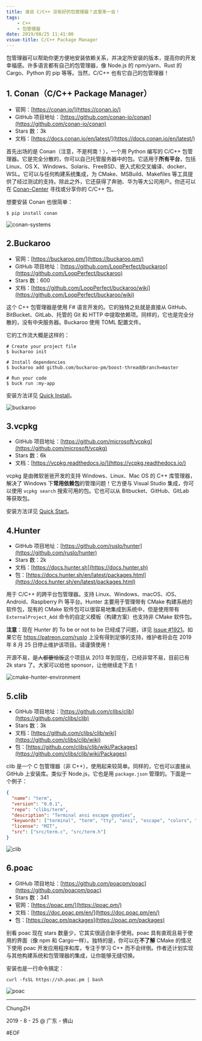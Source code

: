 ```yaml
---
title: 谁说 C/C++ 没有好的包管理器？这里来一沓！
tags: 
    - C++
    - 包管理器
date: 2019/08/25 11:41:00
vssue-title: C/C++ Package Manager
---
```


包管理器可以帮助你更方便地安装依赖关系，并决定所安装的版本，提高你的开发幸福感。许多语言都有自己的包管理器，像 Node.js 的 npm/yarn、Rust 的 Cargo、Python 的 pip 等等。当然，C/C++ 也有它自己的包管理器！

## 1. Conan（C/C++ Package Manager）

- 官网：[https://conan.io/](https://conan.io/)
- GitHub 项目地址：[https://github.com/conan-io/conan](https://github.com/conan-io/conan)
- Stars 数：3k
- 文档：[https://docs.conan.io/en/latest/](https://docs.conan.io/en/latest/)

首先出场的是 Conan（注意，不是柯南！），一个用 Python 编写的 C/C++ 包管理器。它是完全分散的，你可以自己托管服务器中的包。它适用于**所有平台**，包括 Linux、OS X、Windows、Solaris、FreeBSD、嵌入式和交叉编译、docker、WSL。它可以与任何构建系统集成，为 CMake、MSBuild、Makefiles 等工具提供了经过测试的支持。除此之外，它还获得了奔驰、华为等大公司用户。你还可以在 [Conan-Center](https://bintray.com/conan/conan-center) 寻找或分享你的 C/C++ 包。

想要安装 Conan 也很简单：

```shell
$ pip install conan
```

![conan-systems](https://czh-img.oss-cn-shenzhen.aliyuncs.com/blog/code/c-cpp-package-manager/conan-systems.png)

## 2.Buckaroo

- 官网：[https://buckaroo.pm/](https://buckaroo.pm/)
- GitHub 项目地址：[https://github.com/LoopPerfect/buckaroo](https://github.com/LoopPerfect/buckaroo)
- Stars 数：600
- 文档：[https://github.com/LoopPerfect/buckaroo/wiki](https://github.com/LoopPerfect/buckaroo/wiki)

这个 C++ 包管理器是使用 F# 语言开发的。它的独特之处就是直接从 GitHub、BitBucket、GitLab、托管的 Git 和 HTTP 中提取依赖项。同样的，它也是完全分散的，没有中央服务器。Buckaroo 使用 TOML 配置文件。

它的工作流大概是这样的：

```shell
# Create your project file
$ buckaroo init

# Install dependencies
$ buckaroo add github.com/buckaroo-pm/boost-thread@branch=master

# Run your code
$ buck run :my-app
```

安装方法详见 [Quick Install](https://github.com/LoopPerfect/buckaroo#quick-install)。

![buckaroo](https://czh-img.oss-cn-shenzhen.aliyuncs.com/blog/code/c-cpp-package-manager/how-buckaroo-works.png)

## 3.vcpkg

- GitHub 项目地址：[https://github.com/microsoft/vcpkg](https://github.com/microsoft/vcpkg)
- Stars 数：6k
- 文档：[https://vcpkg.readthedocs.io/](https://vcpkg.readthedocs.io/)

vcpkg 是由微软爸爸开发的支持 Windows、Linux、Mac OS 的 C++ 库管理器，解决了 Windows 下**常用依赖包**的管理问题！它方便与 Visual Studio 集成，你可以使用 `vcpkg search` 搜索可用的包。它也可以从 Bitbucket、GitHub、GitLab 等获取包。

安装方法详见 [Quick Start](https://github.com/microsoft/vcpkg#quick-start)。

## 4.Hunter

- GitHub 项目地址：[https://github.com/ruslo/hunter](https://github.com/ruslo/hunter)
- Stars 数：2k
- 文档：[https://docs.hunter.sh](https://docs.hunter.sh)
- 包：[https://docs.hunter.sh/en/latest/packages.html](https://docs.hunter.sh/en/latest/packages.html)

用于 C/C++ 的跨平台包管理器。支持 Linux、Windows、macOS、iOS、Android、Raspberry Pi 等平台。Hunter 主要用于管理带有 CMake 构建系统的软件包，现有的 CMake 软件包可以很容易地集成到系统中，但是使用带有 `ExternalProject_Add` 命令的自定义模板（构建方案）也支持非 CMake 软件包。

**注意**：现在 Hunter 的 To be or not to be 已经成了问题，详见 [Issue #1921](https://github.com/ruslo/hunter/issues/1921)。如果它在 https://patreon.com/ruslo 上没有得到足够的支持，维护者将会在 2019 年 8 月 25 日停止维护该项目。请谨慎使用！

开源不易，~~是人都要恰饭~~这个项目从 2013 年到现在，已经非常不易，目前已有 2k stars 了。大家可以给他 sponsor，让他继续走下去！

![cmake-hunter-environment](https://czh-img.oss-cn-shenzhen.aliyuncs.com/blog/code/c-cpp-package-manager/cmake-hunter-environment.png)

## 5.clib

- GitHub 项目地址：[https://github.com/clibs/clib](https://github.com/clibs/clib)
- Stars 数：3k
- 文档：[https://github.com/clibs/clib/wiki](https://github.com/clibs/clib/wiki)
- 包：[https://github.com/clibs/clib/wiki/Packages](https://github.com/clibs/clib/wiki/Packages)

clib 是一个 C 包管理器（非 C++），使用起来较简单。同样的，它也可以直接从 GitHub 上安装库。类似于 Node.js，它也是用 `package.json` 管理的。下面是一个例子：

```json
{
  "name": "term",
  "version": "0.0.1",
  "repo": "clibs/term",
  "description": "Terminal ansi escape goodies",
  "keywords": ["terminal", "term", "tty", "ansi", "escape", "colors", "console"],
  "license": "MIT",
  "src": ["src/term.c", "src/term.h"]
}
```

![clib](https://czh-img.oss-cn-shenzhen.aliyuncs.com/blog/code/c-cpp-package-manager/clib.png)

## 6.poac

- GitHub 项目地址：[https://github.com/poacpm/poac](https://github.com/poacpm/poac)
- Stars 数：341
- 官网：[https://poac.pm/](https://poac.pm/)
- 文档：[https://doc.poac.pm/en/](https://doc.poac.pm/en/)
- 包：[https://poac.pm/packages](https://poac.pm/packages)

别看 poac 现在 stars 数量少，它其实很适合新手使用。poac 具有直观且易于使用的界面（像 npm 和 Cargo一样）。独特的是，你可以在**不了解** CMake 的情况下使用 poac 开发应用程序和库，专注于学习 C++ 而不会绊倒。作者还计划实现与其他构建系统和包管理器的集成，让你能够无缝切换。

安装也是一行命令搞定：

```shell
curl -fsSL https://sh.poac.pm | bash
```

![poac](https://czh-img.oss-cn-shenzhen.aliyuncs.com/blog/code/c-cpp-package-manager/poac.gif)

------

ChungZH

2019 - 8 - 25 @ 广东 - 佛山

#EOF

<Vssue title="C/C++ Package Manager" />